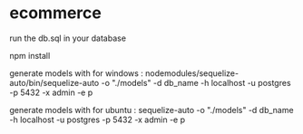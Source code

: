# ecommerce

run the db.sql in your database

npm install 

generate models with for windows : nodemodules/sequelize-auto/bin/sequelize-auto -o "./models" -d db_name -h localhost -u postgres -p 5432 -x admin -e p

generate models with for ubuntu : sequelize-auto -o "./models" -d db_name -h localhost -u postgres -p 5432 -x admin -e p